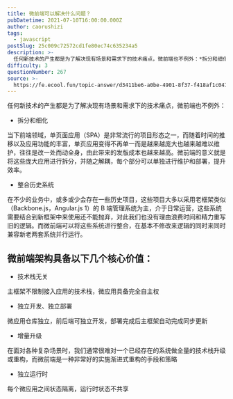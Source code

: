 ```yaml
---
title: 微前端可以解决什么问题？
pubDatetime: 2021-07-10T16:00:00.000Z
author: caorushizi
tags:
  - javascript
postSlug: 25c009c72572cd1fe80ec74c635234a5
description: >-
  任何新技术的产生都是为了解决现有场景和需求下的技术痛点，微前端也不例外：*拆分和细化当下前端领域，单页面应用（SPA）是非常流行的项目形态之一，而随着时间的推移以及应用功能的丰富，单页应用变得不再单一
difficulty: 3
questionNumber: 267
source: >-
  https://fe.ecool.fun/topic-answer/d3411be6-a0be-4901-8f37-f418af1c0475?orderBy=updateTime&order=desc&tagId=10
---
```


任何新技术的产生都是为了解决现有场景和需求下的技术痛点，微前端也不例外：

- 拆分和细化

当下前端领域，单页面应用（SPA）是非常流行的项目形态之一，而随着时间的推移以及应用功能的丰富，单页应用变得不再单一而是越来越庞大也越来越难以维护，往往是改一处而动全身，由此带来的发版成本也越来越高。微前端的意义就是将这些庞大应用进行拆分，并随之解耦，每个部分可以单独进行维护和部署，提升效率。

- 整合历史系统

在不少的业务中，或多或少会存在一些历史项目，这些项目大多以采用老框架类似（Backbone.js，Angular.js 1）的 B 端管理系统为主，介于日常运营，这些系统需要结合到新框架中来使用还不能抛弃，对此我们也没有理由浪费时间和精力重写旧的逻辑。而微前端可以将这些系统进行整合，在基本不修改来逻辑的同时来同时兼容新老两套系统并行运行。

## 微前端架构具备以下几个核心价值：

- 技术栈无关

主框架不限制接入应用的技术栈，微应用具备完全自主权

- 独立开发、独立部署

微应用仓库独立，前后端可独立开发，部署完成后主框架自动完成同步更新

- 增量升级

在面对各种复杂场景时，我们通常很难对一个已经存在的系统做全量的技术栈升级或重构，而微前端是一种非常好的实施渐进式重构的手段和策略

- 独立运行时

每个微应用之间状态隔离，运行时状态不共享
